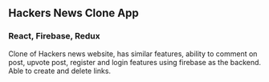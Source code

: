 ## Hackers News Clone App

### React, Firebase, Redux

Clone of Hackers news website, has similar features, ability to comment on post, upvote post, register and login features using firebase as the backend. Able to create and delete links. 
